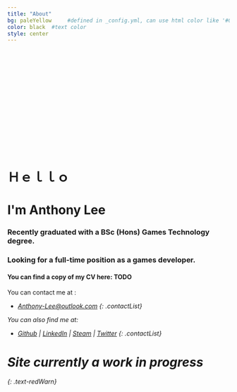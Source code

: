 ```yaml
---
title: "About"
bg: paleYellow     #defined in _config.yml, can use html color like '#010101'
color: black  #text color
style: center
---
```

<!--
<h1>
  <div class="subtlecircle sectiondivider-big"> 
			<i class="fa fa-circle  fa-stack-2x text-blackHead"></i>
			<i class="fa fa-lemon-o fa-stack-1x text-white"></i>
    </div>
	  <span class="inlineblock">Hello, I'm Anthony Lee</span>
</h1>
-->

<!--
<div style="text-align: right;">
	<div class="row half column">
		<span class="fa-stack" style="font-size:70px;">
			<i class="fa fa-circle  fa-stack-2x text-blackHead"></i>
			<i class="fa fa-lemon-o fa-stack-1x text-white"></i>
		</span>
	</div>
	<div class="row half column">	
			<h1 style="text-align:left">
				I'm Anthony Lee
			</h1>		
	</div>
</div>
-->

<!--
<div class="fa-stack" style="font-size:70px; margin-top:100px">
	<i class="fa fa-circle  fa-stack-2x text-blackHead"></i>
	<i class="fa fa-lemon-o fa-stack-1x text-white"></i>
</div>
-->


<div class="subtlecircle sectiondivider faicon" style="margin-top: 90px;">
          <span class="fa-stack">
            <i class="fa fa-circle fa-stack-2x"></i>
            <i class="fa fa-lemon-o fa-stack-1x"></i>
          </span>		  
</div>

<div style="padding-bottom:1px; margin-bottom:190px;">
</div>


# __Ｈｅｌｌｏ__


# I'm Anthony Lee


### Recently graduated with a BSc (Hons) Games Technology degree. 


### Looking for a full-time position as a games developer.

<!--
Welcome to my portfolio site. Projects are listed in reverse chronological order.
-->

#### You can find a copy of my CV here: TODO


You can contact me at : 


* <i class="fa fa-envelope-square text-grey"> [Anthony-Lee@outlook.com](mailto:Anthony-Lee@outlook.com)
{: .contactList}

You can also find me at:

* <i class="fa fa-github-square text-grey"> [Github](https://github.com/Teh-Lemon) | <i class="fa fa-linkedin-square text-grey"> [LinkedIn](http://www.linkedin.com/profile/view?id=160883730) | <i class="fa fa-steam-square text-grey"> [Steam](http://steamcommunity.com/id/teh_lemon) | <i class="fa fa-twitter-square text-grey"> [Twitter](https://twitter.com/tehlemon)
{: .contactList}

<!--
* <i class="fa fa-github-square text-grey"> GitHub: [https://github.com/Teh-Lemon](https://github.com/Teh-Lemon)
* <i class="fa fa-linkedin-square text-grey"> LinkedIn: [http://www.linkedin.com/profile/view?id=160883730](http://www.linkedin.com/profile/view?id=160883730)
* <i class="fa fa-steam-square text-grey"> Steam: [http://steamcommunity.com/id/teh_lemon](http://steamcommunity.com/id/teh_lemon)
* <i class="fa fa-twitter-square text-grey"> Twitter: [https://twitter.com/tehlemon](https://twitter.com/tehlemon)
-->
  
  
# Site currently a work in progress
{: .text-redWarn}




